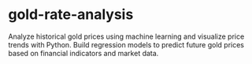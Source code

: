 # gold-rate-analysis
Analyze historical gold prices using machine learning and visualize price trends with Python. Build regression models to predict future gold prices based on financial indicators and market data.
